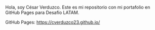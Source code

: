 Hola, soy César Verduzco. 
Este es mi repositorio con mi portafolio en GitHub Pages para Desafío LATAM.

GitHub Pages: https://cverduzco23.github.io/

